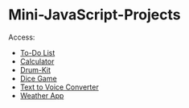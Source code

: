 # Mini-JavaScript-Projects

Access: <br> 
<ul>
  <li><a href="https://dynamic-zabaione-f7e95e.netlify.app/">To-Do List</a></li>
  <li><a href="https://lovely-squirrel-c767cb.netlify.app/">Calculator</a></li>
  <li><a href="https://beautiful-fudge-e3db05.netlify.app/">Drum-Kit</a></li>
  <li><a href="https://starlit-halva-51d84a.netlify.app/">Dice Game</a></li>
  <li><a href="https://magnificent-puppy-690449.netlify.app/">Text to Voice Converter</a></li>
  <li><a href="https://zesty-pasca-897148.netlify.app/">Weather App</a></li>
</ul>


